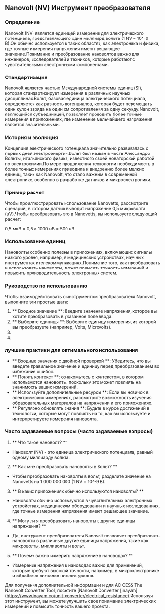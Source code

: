 ## Nanovolt (NV) Инструмент преобразователя

### Определение
Nanovolt (NV) является единицей измерения для электрического потенциала, представляющего один миллиард вольта (1 NV = 10^-9 В).Он обычно используется в таких областях, как электроника и физика, где точные измерения напряжения имеют решающее значение.Понимание и преобразование нановолтов важно для инженеров, исследователей и техников, которые работают с чувствительными электронными компонентами.

### Стандартизация
Nanovolt является частью Международной системы единиц (SI), которая стандартизирует измерения в различных научных дисциплинах.Вольт, базовая единица электрического потенциала, определяется как разность потенциалов, которая будет перемещать один кулон заряда на один ом сопротивления за одну секунду.Nanovolt, являющийся субъединицей, позволяет проводить более точные измерения в приложениях, где изменение мельчайшего напряжения является значительными.

### История и эволюция
Концепция электрического потенциала значительно развивалась с первых дней электроэнергии.Вольт был назван в честь Алессандро Вольты, итальянского физика, известного своей новаторской работой по электрохимии.По мере продвижения технологии необходимость в более точных измерениях приводила к внедрению более мелких единиц, таких как Nanovolt, что стало важным в современной электронике, особенно в разработке датчиков и микроэлектроники.

### Пример расчет
Чтобы проиллюстрировать использование Nanovetts, рассмотрите сценарий, в котором датчик выводит напряжение 0,5 микроволта (µV).Чтобы преобразовать это в Nanovetts, вы используете следующий расчет:

0,5 мкВ = 0,5 × 1000 нВ = 500 нВ

### Использование единиц
Нановолты особенно полезны в приложениях, включающих сигналы низкого уровня, например, в медицинских устройствах, научных инструментах и ​​телекоммуникациях.Понимание того, как преобразовать и использовать нановолты, может повысить точность измерений и повысить производительность электронных систем.

### Руководство по использованию
Чтобы взаимодействовать с инструментом преобразователя Nanovolt, выполните эти простые шаги:

1. ** Входное значение **: Введите значение напряжения, которое вы хотите преобразовать в указанное поле ввода.
2. ** Выберите единицы **: Выберите единицу измерения, из которой вы преобразуете (например, Volts, Microvolts).
3.
4.

### лучшие практики для оптимального использования
- ** Входные значения с двойной проверкой **: Убедитесь, что вы введете правильное значение и единицу перед преобразованием во избежание ошибок.
- ** Понять контекст **: ознакомьтесь с контекстом, в котором используются нановолты, поскольку это может повлиять на значимость ваших измерений.
- ** Используйте дополнительные ресурсы **: Если вы новичок в электрических измерениях, рассмотрите возможность изучения образовательных материалов на напряжении и его приложениях.
- ** Регулярно обновлять знания **: Будьте в курсе достижений в технологии, которые могут повлиять на то, как вы используете и интерпретируете измерения нановолта.

### Часто задаваемые вопросы (часто задаваемые вопросы)

1. ** Что такое нановолт? **
- Нановолт (NV) - это единица электрического потенциала, равный одному миллиарду вольта.

2. ** Как мне преобразовать нановолты в Вольт? **
- Чтобы преобразовать нановолты в вольт, разделите значение на Nanovetts на 1 000 000 000 (1 NV = 10^-9 В).

3. ** В каких приложениях обычно используются нановолты? **
- Нановолты обычно используются в чувствительных электронных устройствах, медицинском оборудовании и научных исследованиях, где точные измерения напряжения имеют решающее значение.

4. ** Могу ли я преобразовать нановолты в другие единицы напряжения? **
- Да, инструмент преобразователя Nanovolt позволяет преобразовать нановолты в различные другие единицы напряжения, такие как микроволты, милливолты и вольт.

5. ** Почему важно измерить напряжение в нановодах? **
- Измерение напряжения в нановодах важно для применений, которые требуют высокой точности, например, в микроэлектронике и обработке сигналов низкого уровня.

Для получения дополнительной информации и для AC CESS The Nanovolt Converter Tool, посетите [Nanovolt Converter [inayam] (https://www.inayam.co/unit-converter/electrical_resistance).Используя этот инструмент, вы можете улучшить свое понимание электрических измерений и повысить точность вашего проекта.